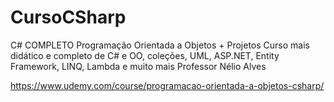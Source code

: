 # CursoCSharp
C# COMPLETO Programação Orientada a Objetos + Projetos
Curso mais didático e completo de C# e OO, coleções, UML, ASP.NET, Entity Framework, LINQ, Lambda e muito mais
Professor Nélio Alves

https://www.udemy.com/course/programacao-orientada-a-objetos-csharp/

